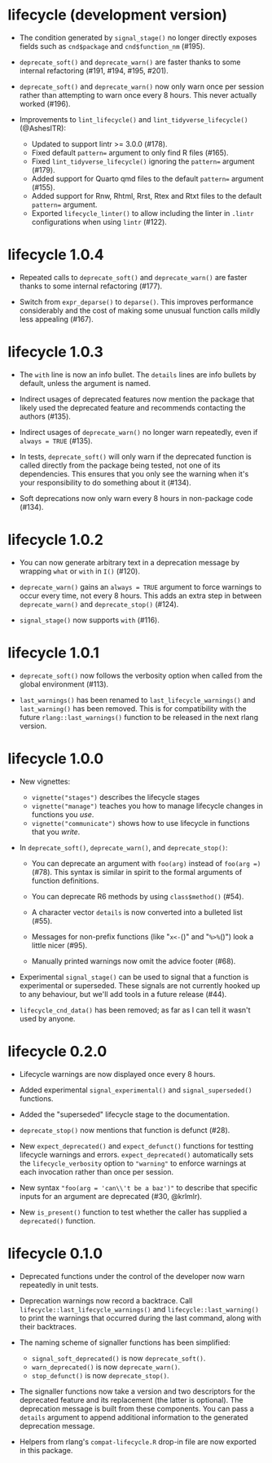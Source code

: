 # lifecycle (development version)

* The condition generated by `signal_stage()` no longer directly exposes fields such as `cnd$package` and `cnd$function_nm` (#195).

* `deprecate_soft()` and `deprecate_warn()` are faster thanks to some internal refactoring (#191, #194, #195, #201).

* `deprecate_soft()` and `deprecate_warn()` now only warn once per session rather than attempting to warn once every 8 hours. This never actually worked (#196).

* Improvements to `lint_lifecycle()` and `lint_tidyverse_lifecycle()` (@AshesITR):
  * Updated to support lintr >= 3.0.0 (#178).
  * Fixed default `pattern=` argument to only find R files (#165).
  * Fixed `lint_tidyverse_lifecycle()` ignoring the `pattern=` argument (#179).
  * Added support for Quarto qmd files to the default `pattern=` argument (#155).
  * Added support for Rnw, Rhtml, Rrst, Rtex and Rtxt files to the default `pattern=` argument.
  * Exported `lifecycle_linter()` to allow including the linter in `.lintr` configurations when using `lintr` (#122).

# lifecycle 1.0.4

* Repeated calls to `deprecate_soft()` and `deprecate_warn()` are faster thanks
  to some internal refactoring (#177).

* Switch from `expr_deparse()` to `deparse()`. This improves performance
  considerably and the cost of making some unusual function calls mildly
  less appealing (#167).

# lifecycle 1.0.3

* The `with` line is now an info bullet. The `details` lines are info
  bullets by default, unless the argument is named.

* Indirect usages of deprecated features now mention the package that
  likely used the deprecated feature and recommends contacting the
  authors (#135).

* Indirect usages of `deprecate_warn()` no longer warn repeatedly,
  even if `always = TRUE` (#135).

* In tests, `deprecate_soft()` will only warn if the deprecated function
  is called directly from the package being tested, not one of its dependencies.
  This ensures that you only see the warning when it's your responsibility to
  do something about it (#134).

* Soft deprecations now only warn every 8 hours in non-package code (#134).


# lifecycle 1.0.2

* You can now generate arbitrary text in a deprecation message by
  wrapping `what` or `with` in `I()` (#120).

* `deprecate_warn()` gains an `always = TRUE` argument to force
  warnings to occur every time, not every 8 hours. This adds an extra
  step in between `deprecate_warn()` and `deprecate_stop()` (#124).

* `signal_stage()` now supports `with` (#116).


# lifecycle 1.0.1

* `deprecate_soft()` now follows the verbosity option when called from
  the global environment (#113).

* `last_warnings()` has been renamed to `last_lifecycle_warnings()`
  and `last_warning()` has been removed. This is for compatibility
  with the future `rlang::last_warnings()` function to be released in
  the next rlang version.


# lifecycle 1.0.0

* New vignettes:
  * `vignette("stages")` describes the lifecycle stages
  * `vignette("manage")` teaches you how to manage lifecycle changes in
     functions you _use_.
  * `vignette("communicate")` shows how to use lifecycle in functions that
     you _write_.

* In `deprecate_soft()`, `deprecate_warn()`, and `deprecate_stop()`:

  * You can deprecate an argument with `foo(arg)` instead of `foo(arg =)` (#78).
    This syntax is similar in spirit to the formal arguments  of function
    definitions.

  * You can deprecate R6 methods by using `class$method()` (#54).

  * A character vector `details` is now converted into a bulleted list (#55).

  * Messages for non-prefix functions (like "`x<-`()" and "`%>%`()")
    look a little nicer (#95).

  * Manually printed warnings now omit the advice footer (#68).

* Experimental `signal_stage()` can be used to signal that a function is
  experimental or superseded. These signals are not currently hooked up to any
  behaviour, but we'll add tools in a future release (#44).

* `lifecycle_cnd_data()` has been removed; as far as I can tell it wasn't
  used by anyone.


# lifecycle 0.2.0

* Lifecycle warnings are now displayed once every 8 hours.

* Added experimental `signal_experimental()` and `signal_superseded()`
  functions.

* Added the "superseded" lifecycle stage to the documentation.

* `deprecate_stop()` now mentions that function is defunct (#28).

* New `expect_deprecated()` and `expect_defunct()` functions for
  testting lifecycle warnings and errors. `expect_deprecated()`
  automatically sets the `lifecycle_verbosity` option to `"warning"`
  to enforce warnings at each invocation rather than once per session.

* New syntax `"foo(arg = 'can\\'t be a baz')"` to describe that specific inputs
  for an argument are deprecated (#30, @krlmlr).

* New `is_present()` function to test whether the caller has supplied a
  `deprecated()` function.


# lifecycle 0.1.0

* Deprecated functions under the control of the developer now warn
  repeatedly in unit tests.

* Deprecation warnings now record a backtrace. Call
  `lifecycle::last_lifecycle_warnings()` and `lifecycle::last_warning()` to
  print the warnings that occurred during the last command, along with
  their backtraces.

* The naming scheme of signaller functions has been simplified:

  - `signal_soft_deprecated()` is now `deprecate_soft()`.
  - `warn_deprecated()` is now `deprecate_warn()`.
  - `stop_defunct()` is now `deprecate_stop()`.

* The signaller functions now take a version and two descriptors for
  the deprecated feature and its replacement (the latter is
  optional). The deprecation message is built from these
  components. You can pass a `details` argument to append additional
  information to the generated deprecation message.

* Helpers from rlang's `compat-lifecycle.R` drop-in file are now
  exported in this package.
